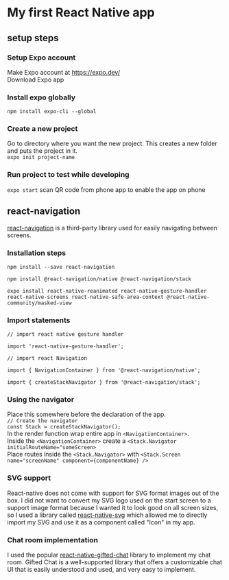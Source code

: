 # My first React Native app
## setup steps
### Setup Expo account
Make Expo account at https://expo.dev/  
Download Expo app
### Install expo globally
`npm install expo-cli --global`
### Create a new project
Go to directory where you want the new project. This creates a new folder and puts the project in it.  
`expo init project-name`
### Run project to test while developing
`expo start`
scan QR code from phone app to enable the app on phone
## react-navigation
[react-navigation](https://reactnavigation.org/docs/getting-started/) is a third-party library used for easily navigating between screens.
### Installation steps
`npm install --save react-navigation  `

`npm install @react-navigation/native @react-navigation/stack  `

`expo install react-native-reanimated react-native-gesture-handler react-native-screens react-native-safe-area-context @react-native-community/masked-view`
### Import statements
`// import react native gesture handler`

`import 'react-native-gesture-handler';`

`// import react Navigation`

`import { NavigationContainer } from '@react-navigation/native';`

`import { createStackNavigator } from '@react-navigation/stack';`
### Using the navigator
Place this somewhere before the declaration of the app.  
`// Create the navigator`  
`const Stack = createStackNavigator();`  
In the render function wrap entire app in `<NavigationContainer>`.  
Inside the `<NavigationContainer>` create a `<Stack.Navigator initialRouteName="someScreen>`  
Place routes inside the `<Stack.Navigator>` with `<Stack.Screen name="screenName" component={componentName} />`
### SVG support
React-native does not come with support for SVG format images out of the box. I did not want to convert my SVG logo used on the start screen to a support image format because I wanted it to look good on all screen sizes, so I used a library called [react-native-svg](https://github.com/react-native-svg/react-native-svg) which allowed me to directly import my SVG and use it as a component called "Icon" in my app.
### Chat room implementation
I used the popular [react-native-gifted-chat](https://github.com/FaridSafi/react-native-gifted-chat) library to implement my chat room. Gifted Chat is a well-supported library that offers a customizable chat UI that is easily understood and used, and very easy to implement.
